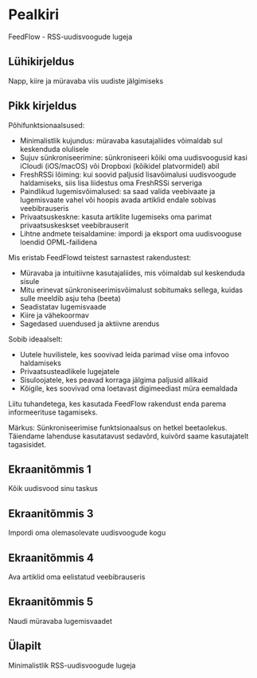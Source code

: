 # Pealkiri

FeedFlow - RSS-uudisvoogude lugeja

## Lühikirjeldus

Napp, kiire ja müravaba viis uudiste jälgimiseks

## Pikk kirjeldus

Põhifunktsionaalsused:

- Minimalistlik kujundus: müravaba kasutajaliides võimaldab sul keskenduda
  olulisele
- Sujuv sünkroniseerimine: sünkroniseeri kõiki oma uudisvoogusid kasi iCloudi
  (iOS/macOS) või Dropboxi (kõikidel platvormidel) abil
- FreshRSSi lõiming: kui soovid paljusid lisavõimalusi uudisvoogude haldamiseks,
  siis lisa liidestus oma FreshRSSi serveriga
- Paindlikud lugemisvõimalused: sa saad valida veebivaate ja lugemisvaate vahel
  või hoopis avada artiklid endale sobivas veebibrauseris
- Privaatsuskeskne: kasuta artiklite lugemiseks oma parimat privaatsuskeskset
  veebibrauserit
- Lihtne andmete teisaldamine: impordi ja eksport oma uudisvooguse loendid
  OPML-failidena

Mis eristab FeedFlowd teistest sarnastest rakendustest:

- Müravaba ja intuitiivne kasutajaliides, mis võimaldab sul keskenduda sisule
- Mitu erinevat sünkroniseerimisvõimalust sobitumaks sellega, kuidas sulle
  meeldib asju teha (beeta)
- Seadistatav lugemisvaade
- Kiire ja vähekoormav
- Sagedased uuendused ja aktiivne arendus

Sobib ideaalselt:
- Uutele huvilistele, kes soovivad leida parimad viise oma infovoo haldamiseks
- Privaatsusteadlikele lugejatele
- Sisuloojatele, kes peavad korraga jälgima paljusid allikaid
- Kõigile, kes soovivad oma loetavast digimeediast müra eemaldada

Liitu tuhandetega, kes kasutada FeedFlow rakendust enda parema informeerituse
tagamiseks.

Märkus: Sünkroniseerimise funktsionaalsus on hetkel beetaolekus. Täiendame
lahenduse kasutatavust sedavõrd, kuivõrd saame kasutajatelt tagasisidet.

## Ekraanitõmmis 1

Kõik uudisvood sinu taskus

## Ekraanitõmmis 3

Impordi oma olemasolevate uudisvoogude kogu

## Ekraanitõmmis 4

Ava artiklid oma eelistatud veebibrauseris

## Ekraanitõmmis 5

Naudi müravaba lugemisvaadet

## Ülapilt

Minimalistlik RSS-uudisvoogude lugeja
